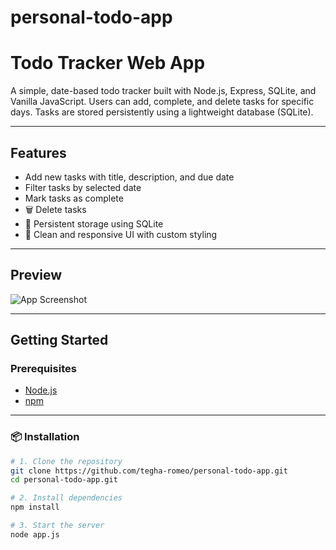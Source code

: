 # personal-todo-app
#  Todo Tracker Web App

A simple, date-based todo tracker built with Node.js, Express, SQLite, and Vanilla JavaScript. Users can add, complete, and delete tasks for specific days. Tasks are stored persistently using a lightweight database (SQLite).

---

##  Features

-  Add new tasks with title, description, and due date
-  Filter tasks by selected date
-  Mark tasks as complete
- 🗑️ Delete tasks
- 💾 Persistent storage using SQLite
- 🎨 Clean and responsive UI with custom styling

---

##  Preview

![App Screenshot](screenshot.png) <!-- Add a screenshot of your running app here -->

---

##  Getting Started

### Prerequisites

- [Node.js](https://nodejs.org/) 
- [npm](https://www.npmjs.com/)

---

### 📦 Installation

```bash
# 1. Clone the repository
git clone https://github.com/tegha-romeo/personal-todo-app.git
cd personal-todo-app.git

# 2. Install dependencies
npm install

# 3. Start the server
node app.js
